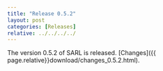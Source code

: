 ```yaml
---
title: "Release 0.5.2"
layout: post
categories: [Releases]
relative: ../../../../
---
```


The version 0.5.2 of SARL is released. [Changes]({{ page.relative}}download/changes_0.5.2.html).
